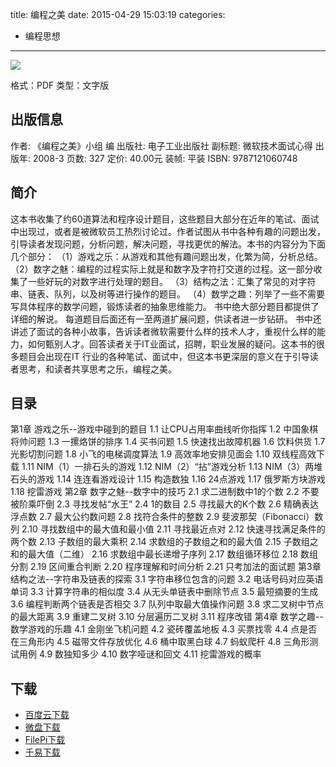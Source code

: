 title: 编程之美
date: 2015-04-29 15:03:19
categories:
  - 编程思想
---

![](http://img5.douban.com/lpic/s9233126.jpg)

格式：PDF
类型：文字版

<!--more-->

## 出版信息 ##

作者: 《编程之美》小组 编 
出版社: 电子工业出版社
副标题: 微软技术面试心得
出版年: 2008-3
页数: 327
定价: 40.00元
装帧: 平装
ISBN: 9787121060748

## 简介 ##

这本书收集了约60道算法和程序设计题目，这些题目大部分在近年的笔试、面试中出现过，或者是被微软员工热烈讨论过。作者试图从书中各种有趣的问题出发，引导读者发现问题，分析问题，解决问题，寻找更优的解法。本书的内容分为下面几个部分：
（1）游戏之乐：从游戏和其他有趣问题出发，化繁为简，分析总结。
（2）数字之魅：编程的过程实际上就是和数字及字符打交道的过程。这一部分收集了一些好玩的对数字进行处理的题目。
（3）结构之法：汇集了常见的对字符串、链表、队列，以及树等进行操作的题目。
（4）数学之趣：列举了一些不需要写具体程序的数学问题，锻炼读者的抽象思维能力。
书中绝大部分题目都提供了详细的解说。 每道题目后面还有一至两道扩展问题，供读者进一步钻研。
书中还讲述了面试的各种小故事，告诉读者微软需要什么样的技术人才，重视什么样的能力，如何甄别人才。回答读者关于IT业面试，招聘，职业发展的疑问。这本书的很多题目会出现在IT 行业的各种笔试、面试中，但这本书更深层的意义在于引导读者思考，和读者共享思考之乐，编程之美。

## 目录 ##

第1章 游戏之乐--游戏中碰到的题目
1.1 让CPU占用率曲线听你指挥
1.2 中国象棋将帅问题
1.3 一摞烙饼的排序
1.4 买书问题
1.5 快速找出故障机器
1.6 饮料供货
1.7 光影切割问题
1.8 小飞的电梯调度算法
1.9 高效率地安排见面会
1.10 双线程高效下载
1.11 NIM（1）一排石头的游戏
1.12 NIM（2）“拈”游戏分析
1.13 NIM（3）两堆石头的游戏
1.14 连连看游戏设计
1.15 构造数独
1.16 24点游戏
1.17 俄罗斯方块游戏
1.18 挖雷游戏
第2章 数字之魅--数字中的技巧
2.1 求二进制数中1的个数
2.2 不要被阶乘吓倒
2.3 寻找发帖“水王”
2.4 1的数目
2.5 寻找最大的K个数
2.6 精确表达浮点数
2.7 最大公约数问题
2.8 找符合条件的整数
2.9 斐波那契（Fibonacci）数列
2.10 寻找数组中的最大值和最小值
2.11 寻找最近点对
2.12 快速寻找满足条件的两个数
2.13 子数组的最大乘积
2.14 求数组的子数组之和的最大值
2.15 子数组之和的最大值（二维）
2.16 求数组中最长递增子序列
2.17 数组循环移位
2.18 数组分割
2.19 区间重合判断
2.20 程序理解和时间分析
2.21 只考加法的面试题
第3章 结构之法--字符串及链表的探索
3.1 字符串移位包含的问题
3.2 电话号码对应英语单词
3.3 计算字符串的相似度
3.4 从无头单链表中删除节点
3.5 最短摘要的生成
3.6 编程判断两个链表是否相交
3.7 队列中取最大值操作问题
3.8 求二叉树中节点的最大距离
3.9 重建二叉树
3.10 分层遍历二叉树
3.11 程序改错
第4章 数学之趣--数学游戏的乐趣
4.1 金刚坐飞机问题
4.2 瓷砖覆盖地板
4.3 买票找零
4.4 点是否在三角形内
4.5 磁带文件存放优化
4.6 桶中取黑白球
4.7 蚂蚁爬杆
4.8 三角形测试用例
4.9 数独知多少
4.10 数字哑谜和回文
4.11 挖雷游戏的概率

## 下载 ##

* [百度云下载](http://pan.baidu.com/s/1jG1hvdO)
* [微盘下载](http://vdisk.weibo.com/s/aADaW4YROTAKc)
* [FilePi下载](http://filepi.com/i/kB9X7ef)
* [千易下载](http://1000eb.com/1ggd9)
